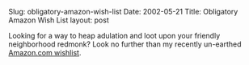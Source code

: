 Slug: obligatory-amazon-wish-list
Date: 2002-05-21
Title: Obligatory Amazon Wish List
layout: post

Looking for a way to heap adulation and loot upon your friendly neighborhood redmonk? Look no further than my recently un-earthed <a href="http://www.amazon.com/exec/obidos/registry/3LTLZO7R8J93B/ref%3Dcm%5Fwlshare%5Fwl002-5730778-7746431/002-5730778-7746431">Amazon.com wishlist</a>.
